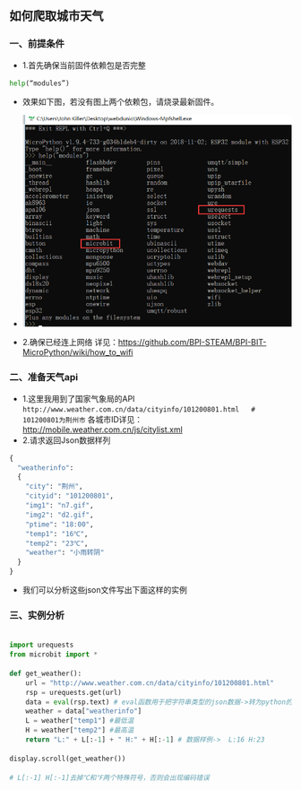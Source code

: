 
## 如何爬取城市天气

### 一、前提条件

- 1.首先确保当前固件依赖包是否完整
```python
help(“modules”)
```

- 效果如下图，若没有图上两个依赖包，请烧录最新固件。

- ![Evaluate](weather/check.png)

- 2.确保已经连上网络
详见：https://github.com/BPI-STEAM/BPI-BIT-MicroPython/wiki/how_to_wifi



### 二、准备天气api

- 1.这里我用到了国家气象局的API
`http://www.weather.com.cn/data/cityinfo/101200801.html   # 101200801为荆州市`
各城市ID详见：http://mobile.weather.com.cn/js/citylist.xml
- 2.请求返回Json数据样列
```python
{
  "weatherinfo": 
  {
    "city": "荆州",
    "cityid": "101200801",
    "img1": "n7.gif",
    "img2": "d2.gif",
    "ptime": "18:00",
    "temp1": "16℃",
    "temp2": "23℃",
    "weather": "小雨转阴"
  }
}
```


- 我们可以分析这些json文件写出下面这样的实例
### 三、实例分析
```python

import urequests
from microbit import *

def get_weather():
	url = "http://www.weather.com.cn/data/cityinfo/101200801.html"
	rsp = urequests.get(url)
	data = eval(rsp.text) # eval函数用于把字符串类型的json数据->转为python的字典类型
	weather = data["weatherinfo"]
	L = weather["temp1"] #最低温
	H = weather["temp2"] #最高温
	return "L:" + L[:-1] + " H:" + H[:-1] # 数据样例->  L:16 H:23

display.scroll(get_weather())

# L[:-1] H[:-1]去掉℃和℉两个特殊符号，否则会出现编码错误
```
